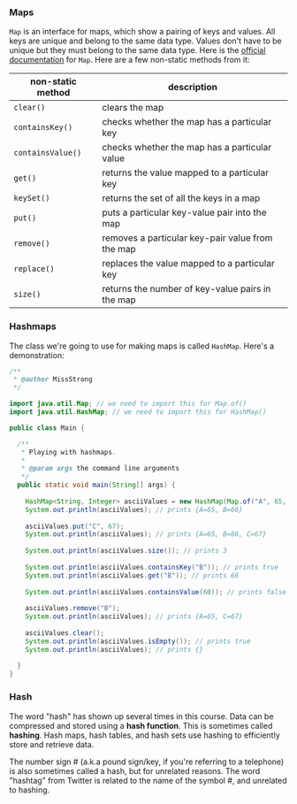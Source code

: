 <!-- # [Link to video.]() -->

### Maps

`Map` is an interface for maps, which show a pairing of keys and values. All keys are unique and belong to the same data type. Values don't have to be unique but they must belong to the same data type. Here is the [official documentation](https://docs.oracle.com/javase/8/docs/api/java/util/Map.html) for `Map`. Here are a few non-static methods from it:

| non-static method | description | 
| --- | --- |
| `clear()` | clears the map |
| `containsKey()` | checks whether the map has a particular key |
| `containsValue()` | checks whether the map has a particular value |
| `get()` | returns the value mapped to a particular key |
| `keySet()` | returns the set of all the keys in a map |
| `put()` | puts a particular key-value pair into the map |
| `remove()` | removes a particular key-pair value from the map |
| `replace()` | replaces the value mapped to a particular key |
| `size()` | returns the number of key-value pairs in the map |

### Hashmaps

The class we're going to use for making maps is called `HashMap`. Here's a demonstration:

```java
/**
 * @author MissStrong
 */

import java.util.Map; // we need to import this for Map.of()
import java.util.HashMap; // we need to import this for HashMap()

public class Main {

  /**
   * Playing with hashmaps.
   *
   * @param args the command line arguments
   */
  public static void main(String[] args) {
		
    HashMap<String, Integer> asciiValues = new HashMap(Map.of("A", 65, "B", 66));
    System.out.println(asciiValues); // prints {A=65, B=66}
    
    asciiValues.put("C", 67);
    System.out.println(asciiValues); // prints {A=65, B=66, C=67}
    
    System.out.println(asciiValues.size()); // prints 3
    
    System.out.println(asciiValues.containsKey("B")); // prints true
    System.out.println(asciiValues.get("B")); // prints 66
    
    System.out.println(asciiValues.containsValue(60)); // prints false
    
    asciiValues.remove("B");
    System.out.println(asciiValues); // prints {A=65, C=67}
    
    asciiValues.clear();
    System.out.println(asciiValues.isEmpty()); // prints true
    System.out.println(asciiValues); // prints {}
 
  }    
}
```

### Hash

The word "hash" has shown up several times in this course. Data can be compressed and stored using a **hash function**. This is sometimes called **hashing**. Hash maps, hash tables, and hash sets use hashing to efficiently store and retrieve data. 

The number sign # (a.k.a pound sign/key, if you're referring to a telephone) is also sometimes called a hash, but for unrelated reasons. The word "hashtag" from Twitter is related to the name of the symbol #, and unrelated to hashing. 
